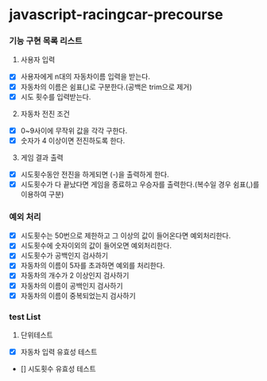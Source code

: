 # javascript-racingcar-precourse

### 기능 구현 목록 리스트

1. 사용자 입력

- [x] 사용자에게 n대의 자동차이름 입력을 받는다.
- [x] 자동차의 이름은 쉼표(,)로 구분한다.(공백은 trim으로 제거)
- [x] 시도 횟수를 입력받는다.

2. 자동차 전진 조건

- [x] 0~9사이에 무작위 값을 각각 구한다.
- [x] 숫자가 4 이상이면 전진하도록 한다.

3. 게임 결과 출력

- [x] 시도횟수동안 전진을 하게되면 (-)을 출력하게 한다.
- [x] 시도횟수가 다 끝났다면 게임을 종료하고 우승자를 출력한다.(복수일 경우 쉼표(,)를 이용하여 구분)

### 예외 처리

- [x] 시도횟수는 50번으로 제한하고 그 이상의 값이 들어온다면 예외처리한다.
- [x] 시도횟수에 숫자이외의 값이 들어오면 예외처리한다.
- [x] 시도횟수가 공백인지 검사하기
- [x] 자동차의 이름이 5자를 초과하면 예외를 처리한다.
- [x] 자동차의 개수가 2 이상인지 검사하기
- [x] 자동차의 이름이 공백인지 검사하기
- [x] 자동차의 이름이 중복되었는지 검사하기

### test List

1. 단위테스트

- [x] 자동차 입력 유효성 테스트
- [] 시도횟수 유효성 테스트
